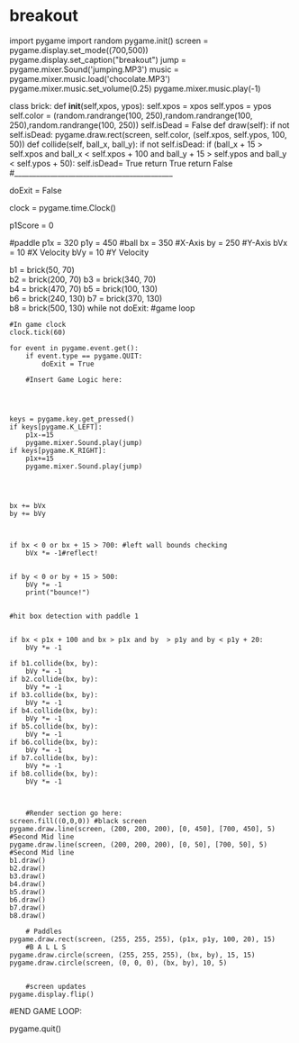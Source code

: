 # breakout
import pygame
import random
pygame.init()
screen = pygame.display.set_mode((700,500))
pygame.display.set_caption("breakout")
jump = pygame.mixer.Sound('jumping.MP3')
music = pygame.mixer.music.load('chocolate.MP3')
pygame.mixer.music.set_volume(0.25)
pygame.mixer.music.play(-1)

class brick:
    def __init__(self,xpos, ypos):
        self.xpos = xpos
        self.ypos = ypos
        self.color = (random.randrange(100, 250),random.randrange(100, 250),random.randrange(100, 250))
        self.isDead = False
    def draw(self):
        if not self.isDead:
            pygame.draw.rect(screen, self.color, (self.xpos, self.ypos, 100, 50))
    def collide(self, ball_x, ball_y):
        if not self.isDead:
            if (ball_x + 15 > self.xpos and
                ball_x < self.xpos + 100 and
                ball_y + 15 > self.ypos and
                ball_y < self.ypos + 50):
                self.isDead= True
                return True
        return False
#____________________________________________

doExit = False

clock = pygame.time.Clock()

p1Score = 0

       
#paddle
p1x = 320
p1y = 450
#ball
bx = 350 #X-Axis
by = 250 #Y-Axis
bVx = 10 #X Velocity
bVy = 10 #Y Velocity

b1 = brick(50, 70)     
b2 = brick(200, 70)
b3 = brick(340, 70)     
b4 = brick(470, 70)
b5 = brick(100, 130)     
b6 = brick(240, 130)
b7 = brick(370, 130)     
b8 = brick(500, 130)
while not doExit:   #game loop
   
       
    #In game clock
    clock.tick(60)
   
    for event in pygame.event.get():
        if event.type == pygame.QUIT:
            doExit = True

        #Insert Game Logic here:
       

       
       
    keys = pygame.key.get_pressed()
    if keys[pygame.K_LEFT]:
        p1x-=15
        pygame.mixer.Sound.play(jump)
    if keys[pygame.K_RIGHT]:
        p1x+=15
        pygame.mixer.Sound.play(jump)
        
       


    bx += bVx
    by += bVy


       
    if bx < 0 or bx + 15 > 700: #left wall bounds checking
        bVx *= -1#reflect!
           
           
    if by < 0 or by + 15 > 500:
        bVy *= -1
        print("bounce!")

   
    #hit box detection with paddle 1
 
    
    if bx < p1x + 100 and bx > p1x and by  > p1y and by < p1y + 20:
        bVy *= -1
        
    if b1.collide(bx, by):
        bVy *= -1
    if b2.collide(bx, by):
        bVy *= -1
    if b3.collide(bx, by):
        bVy *= -1
    if b4.collide(bx, by):
        bVy *= -1
    if b5.collide(bx, by):
        bVy *= -1
    if b6.collide(bx, by):
        bVy *= -1
    if b7.collide(bx, by):
        bVy *= -1
    if b8.collide(bx, by):
        bVy *= -1
   

   
        #Render section go here:
    screen.fill((0,0,0)) #black screen
    pygame.draw.line(screen, (200, 200, 200), [0, 450], [700, 450], 5) #Second Mid line
    pygame.draw.line(screen, (200, 200, 200), [0, 50], [700, 50], 5) #Second Mid line
    b1.draw()
    b2.draw()
    b3.draw()
    b4.draw()
    b5.draw()
    b6.draw()
    b7.draw()
    b8.draw()
       
        # Paddles
    pygame.draw.rect(screen, (255, 255, 255), (p1x, p1y, 100, 20), 15)
        #B A L L S
    pygame.draw.circle(screen, (255, 255, 255), (bx, by), 15, 15)
    pygame.draw.circle(screen, (0, 0, 0), (bx, by), 10, 5)
       
       
        #screen updates
    pygame.display.flip()
       
       
       
#END GAME LOOP:

pygame.quit()
